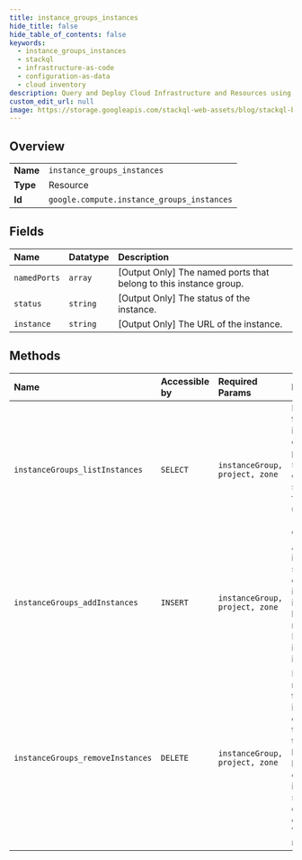 ```yaml
---
title: instance_groups_instances
hide_title: false
hide_table_of_contents: false
keywords:
  - instance_groups_instances
  - stackql
  - infrastructure-as-code
  - configuration-as-data
  - cloud inventory
description: Query and Deploy Cloud Infrastructure and Resources using SQL
custom_edit_url: null
image: https://storage.googleapis.com/stackql-web-assets/blog/stackql-blog-post-featured-image.png
---
```

  
    

## Overview
<table><tbody>
<tr><td><b>Name</b></td><td><code>instance_groups_instances</code></td></tr>
<tr><td><b>Type</b></td><td>Resource</td></tr>
<tr><td><b>Id</b></td><td><code>google.compute.instance_groups_instances</code></td></tr>
</tbody></table>

## Fields
| Name | Datatype | Description |
|:-----|:---------|:------------|
| `namedPorts` | `array` | [Output Only] The named ports that belong to this instance group. |
| `status` | `string` | [Output Only] The status of the instance. |
| `instance` | `string` | [Output Only] The URL of the instance. |
## Methods
| Name | Accessible by | Required Params | Description |
|:-----|:--------------|:----------------|:------------|
| `instanceGroups_listInstances` | `SELECT` | `instanceGroup, project, zone` | Lists the instances in the specified instance group. The orderBy query parameter is not supported. The filter query parameter is supported, but only for expressions that use `eq` (equal) or `ne` (not equal) operators. |
| `instanceGroups_addInstances` | `INSERT` | `instanceGroup, project, zone` | Adds a list of instances to the specified instance group. All of the instances in the instance group must be in the same network/subnetwork. Read Adding instances for more information. |
| `instanceGroups_removeInstances` | `DELETE` | `instanceGroup, project, zone` | Removes one or more instances from the specified instance group, but does not delete those instances. If the group is part of a backend service that has enabled connection draining, it can take up to 60 seconds after the connection draining duration before the VM instance is removed or deleted. |

